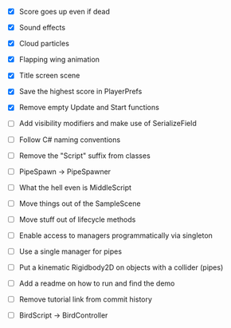 - [x] Score goes up even if dead
- [x] Sound effects
- [x] Cloud particles
- [x] Flapping wing animation
- [x] Title screen scene
- [x] Save the highest score in PlayerPrefs

- [x] Remove empty Update and Start functions
- [ ] Add visibility modifiers and make use of SerializeField
- [ ] Follow C# naming conventions
- [ ] Remove the "Script" suffix from classes
- [ ] PipeSpawn -> PipeSpawner
- [ ] What the hell even is MiddleScript
- [ ] Move things out of the SampleScene
- [ ] Move stuff out of lifecycle methods
- [ ] Enable access to managers programmatically via singleton
- [ ] Use a single manager for pipes
- [ ] Put a kinematic Rigidbody2D on objects with a collider (pipes)

- [ ] Add a readme on how to run and find the demo
- [ ] Remove tutorial link from commit history
- [ ] BirdScript -> BirdController
